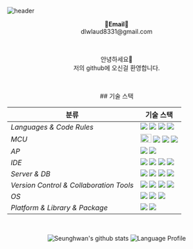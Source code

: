 ![header](https://capsule-render.vercel.app/api?type=waving&color=0000FF&height=300&section=header&text=Seunghwan's%20GitHub%20&fontSize=60&desc=Welcome!&descAlignY=64&descAlign=67&fontColor=FFFFFF)

<p align="center">
<Strong>📧Email📧</Strong><br>dlwlaud8331@gmail.com<br>

</p>

<br>

<p align="center">
안녕하세요👐<br>
저의 github에 오신걸 환영합니다.
</p>

<br>

<p align="center">
## 기술 스택

| <center>분류</center> |<center>기술 스택</center>|
| :-------------------- | :-------------------------------------------------------------------------------------------------------------------------------------------------------------------------------------------------------------------------------------------------------------------------------------------------------------------------------------------------------------------------------------------------------------------------------------------- |
| *Languages & Code Rules*|<img src="https://img.shields.io/badge/C-A8B9CC?style=flat-square&logo=Coursera&logoColor=white"/> <img src="https://img.shields.io/badge/C++-00599C?style=flat-square&logo=C%2B%2B&logoColor=white"/> <img src="https://img.shields.io/badge/Java-007396.svg?&style=flat-square&logo=Java&logoColor=white"/> <img src="https://img.shields.io/badge/Python-3776AB?style=flat-square&logo=Python&logoColor=white"/> |
| *MCU*| <img src="https://user-images.githubusercontent.com/91246353/193260442-710eeb9e-9557-4740-bf60-0185e366465d.png" width=25 height=20/> <img src="https://img.shields.io/badge/ESP32-E7352C?style=flat-square&logo=Espressif&logoColor=white"/> <img src="https://img.shields.io/badge/Arduino-00979D?style=flat-square&logo=arduino&logoColor=white"/> <img src="https://img.shields.io/badge/STM32-03234B?style=flat-square&logo=STMicroelectronics&logoColor=white"/>
| *AP*| <img src="https://img.shields.io/badge/Raspberry Pi-A22846?style=flat-square&logo=Raspberry Pi&logoColor=white"/> <img src="https://img.shields.io/badge/Jetson Nano-76B900?style=flat-square&logo=NVIDIA&logoColor=white"/> |
| *IDE*| <img src="https://img.shields.io/badge/Visual Studio-5C2D91?style=flat-square&logo=Visual Studio&logoColor=white"/> <img src="https://img.shields.io/badge/Eclipse%20IDE-2C2255.svg?&style=flat-square&logo=Eclipse%20IDE&logoColor=white"/> <img src = "https://img.shields.io/badge/AndroidStudio-3DDC84?style=flat-square&logo=Python&logoColor=white"> <img src="https://img.shields.io/badge/Jupyter Notebook-F37626?style=flat-square&logo=Jupyter&logoColor=white"/>|
| *Server & DB*|<img src="https://img.shields.io/badge/Apache-D22128?style=flat-square&logo=Apache&logoColor=white"/> <img src="https://img.shields.io/badge/PHP-777BB4?style=flat-square&logo=PHP&logoColor=white"/> <img src="https://img.shields.io/badge/MySQL-4479A1?style=flat-square&logo=MySQL&logoColor=white"/> <img src="https://img.shields.io/badge/MariaDB-003545?style=flat-square&logo=MariaDB&logoColor=white"/>|
| *Version Control & Collaboration Tools*| <img src="https://img.shields.io/badge/Git-F05032?style=flat-square&logo=Git&logoColor=white"/> <img src="https://img.shields.io/badge/GitHub-181717?style=flat-square&logo=GitHub&logoColor=white"/> <img src="https://img.shields.io/badge/Google Docs-4285F4?style=flat-square&logo=google&logoColor=white"/> <img src="https://img.shields.io/badge/Notion-000000?style=flat-square&logo=Notion&logoColor=white"/>|
| *OS*|<img src="https://img.shields.io/badge/Windows10-0078D6?style=flat-square&logo=Windows&logoColor=white"/> <img src="https://img.shields.io/badge/Linux-FCC624?style=flat-square&logo=linux&logoColor=black"/> <img src="https://img.shields.io/badge/Ubuntu-E95420?style=flat-square&logo=Ubuntu&logoColor=white"/> |
| *Platform & Library & Package*|<img src="https://img.shields.io/badge/ROS-22314E?style=flat-square&logo=ROS&logoColor=white"/> <img src="https://img.shields.io/badge/OpenCV-5C3EE8?style=flat-square&logo=OpenCV&logoColor=white"/> |
<br>

<div align="center">
    
![Seunghwan's github stats](https://github-readme-stats.vercel.app/api?username=seunghwankk&show_icons=true)
![Language Profile](https://github-readme-stats.vercel.app/api/top-langs/?username=seunghwankk&langs_count=10)
    
</div>
